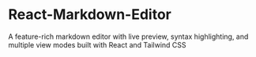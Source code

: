 # React-Markdown-Editor
A feature-rich markdown editor with live preview, syntax highlighting, and multiple view modes built with React and Tailwind CSS
